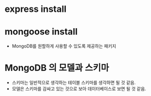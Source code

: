 # express install

# mongoose install

- MongoDB를 원할하게 사용할 수 있도록 제공하는 패키지

# MongoDB 의 모델과 스키마

- 스키마는 일반적으로 생각하는 테이블 스키마를 생각하면 될 것 같음.
- 모델은 스키마를 감싸고 있는 것으로 보아 데이터베이스로 보면 될 것 같음.
